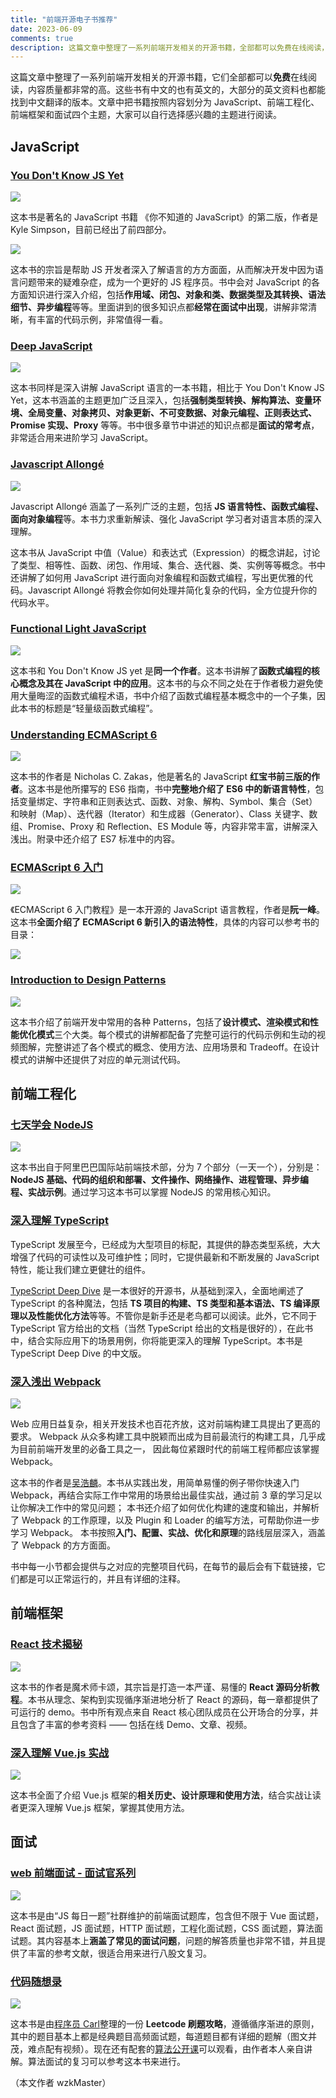 ```yaml
---
title: "前端开源电子书推荐"
date: 2023-06-09
comments: true
description: 这篇文章中整理了一系列前端开发相关的开源书籍，全部都可以免费在线阅读，内容质量都非常的高，中文英文的都有，包括了 JavaScript、前端工程化、前端框架和面试四个主题。
---
```


这篇文章中整理了一系列前端开发相关的开源书籍，它们全部都可以**免费**在线阅读，内容质量都非常的高。这些书有中文的也有英文的，大部分的英文资料也都能找到中文翻译的版本。文章中把书籍按照内容划分为 JavaScript、前端工程化、前端框架和面试四个主题，大家可以自行选择感兴趣的主题进行阅读。

## JavaScript

### [You Don't Know JS Yet](https://github.com/getify/You-Dont-Know-JS)

![](0.jpg)

这本书是著名的 JavaScript 书籍 《你不知道的 JavaScript》的第二版，作者是 Kyle Simpson，目前已经出了前四部分。

![](1.jpg)

这本书的宗旨是帮助 JS 开发者深入了解语言的方方面面，从而解决开发中因为语言问题带来的疑难杂症，成为一个更好的 JS 程序员。书中会对 JavaScript 的各方面知识进行深入介绍，包括**作用域、闭包、对象和类、数据类型及其转换、语法细节、异步编程**等等。里面讲到的很多知识点都**经常在面试中出现**，讲解非常清晰，有丰富的代码示例，非常值得一看。

### [Deep JavaScript](https://exploringjs.com/deep-js/toc.html)

![](2.jpg)

这本书同样是深入讲解 JavaScript 语言的一本书籍，相比于 You Don't Know JS Yet，这本书涵盖的主题更加广泛且深入，包括**强制类型转换、解构算法、变量环境、全局变量、对象拷贝、对象更新、不可变数据、对象元编程、正则表达式、Promise 实现、Proxy** 等等。书中很多章节中讲述的知识点都是**面试的常考点**，非常适合用来进阶学习 JavaScript。

### [Javascript Allongé](https://leanpub.com/javascriptallongesix/read#functions)

![](3.jpg)

Javascript Allongé 涵盖了一系列广泛的主题，包括 **JS 语言特性、函数式编程、面向对象编程**等。本书力求重新解读、强化 JavaScript 学习者对语言本质的深入理解。

这本书从 JavaScript 中值（Value）和表达式（Expression）的概念讲起，讨论了类型、相等性、函数、闭包、作用域、集合、迭代器、类、实例等等概念。书中还讲解了如何用 JavaScript 进行面向对象编程和函数式编程，写出更优雅的代码。Javascript Allongé 将教会你如何处理并简化复杂的代码，全方位提升你的代码水平。

### [Functional Light JavaScript](https://github.com/getify/Functional-Light-JS)

![](4.jpg)

这本书和 You Don't Know JS yet 是**同一个作者**。这本书讲解了**函数式编程的核心概念及其在 JavaScript 中的应用**。这本书的与众不同之处在于作者极力避免使用大量晦涩的函数式编程术语，书中介绍了函数式编程基本概念中的一个子集，因此本书的标题是“轻量级函数式编程”。

### [Understanding ECMAScript 6](https://leanpub.com/understandinges6/read/)

![](5.jpg)

这本书的作者是 Nicholas C. Zakas，他是著名的 JavaScript **红宝书前三版的作者**。这本书是他所攥写的 ES6 指南，书中**完整地介绍了 ES6 中的新语言特性**，包括变量绑定、字符串和正则表达式、函数、对象、解构、Symbol、集合（Set）和映射（Map）、迭代器（Iterator）和生成器（Generator）、Class 关键字、数组、Promise、Proxy 和 Reflection、ES Module 等，内容非常丰富，讲解深入浅出。附录中还介绍了 ES7 标准中的内容。

### [ECMAScript 6 入门](https://es6.ruanyifeng.com/)

![](6.jpg)

《ECMAScript 6 入门教程》是一本开源的 JavaScript 语言教程，作者是**阮一峰**。这本书**全面介绍了 ECMAScript 6 新引入的语法特性**，具体的内容可以参考书的目录：

![](7.jpg)

### [Introduction to Design Patterns](https://www.patterns.dev/posts/introduction)

![](8.jpg)

这本书介绍了前端开发中常用的各种 Patterns，包括了**设计模式、渲染模式和性能优化模式**三个大类。每个模式的讲解都配备了完整可运行的代码示例和生动的视频图解，完整讲述了各个模式的概念、使用方法、应用场景和 Tradeoff。在设计模式的讲解中还提供了对应的单元测试代码。

## 前端工程化

### [七天学会 NodeJS](http://nqdeng.github.io/7-days-nodejs/)

![](9.jpg)

这本书出自于阿里巴巴国际站前端技术部，分为 7 个部分（一天一个），分别是：**NodeJS 基础、代码的组织和部署、文件操作、网络操作、进程管理、异步编程、实战示例**。通过学习这本书可以掌握 NodeJS 的常用核心知识。

### [深入理解 TypeScript](https://jkchao.github.io/typescript-book-chinese/)

TypeScript 发展至今，已经成为大型项目的标配，其提供的静态类型系统，大大增强了代码的可读性以及可维护性；同时，它提供最新和不断发展的 JavaScript 特性，能让我们建立更健壮的组件。

[TypeScript Deep Dive](https://github.com/basarat/typescript-book/) 是一本很好的开源书，从基础到深入，全面地阐述了 TypeScript 的各种魔法，包括 **TS 项目的构建、TS 类型和基本语法、TS 编译原理以及性能优化方法**等等。不管你是新手还是老鸟都可以阅读。此外，它不同于 TypeScript 官方给出的文档（当然 TypeScript 给出的文档是很好的），在此书中，结合实际应用下的场景用例，你将能更深入的理解 TypeScript。本书是 TypeScript Deep Dive 的中文版。

### [深入浅出 Webpack](https://webpack.wuhaolin.cn/)

![](11.jpg)

Web 应用日益复杂，相关开发技术也百花齐放，这对前端构建工具提出了更高的要求。 Webpack 从众多构建工具中脱颖而出成为目前最流行的构建工具，几乎成为目前前端开发里的必备工具之一， 因此每位紧跟时代的前端工程师都应该掌握 Webpack。

这本书的作者是[吴浩麟](https://github.com/gwuhaolin)。本书从实践出发，用简单易懂的例子带你快速入门 Webpack，再结合实际工作中常用的场景给出最佳实战，通过前 3 章的学习足以让你解决工作中的常见问题； 本书还介绍了如何优化构建的速度和输出，并解析了 Webpack 的工作原理，以及 Plugin 和 Loader 的编写方法，可帮助你进一步学习 Webpack。 本书按照**入门、配置、实战、优化和原理**的路线层层深入，涵盖了 Webpack 的方方面面。

书中每一小节都会提供与之对应的完整项目代码，在每节的最后会有下载链接，它们都是可以正常运行的，并且有详细的注释。

## 前端框架

### [React 技术揭秘](https://react.iamkasong.com/)

![](12.jpg)

这本书的作者是魔术师卡颂，其宗旨是打造一本严谨、易懂的 **React 源码分析教程**。本书从理念、架构到实现循序渐进地分析了 React 的源码，每一章都提供了可运行的 demo。书中所有观点来自 React 核心团队成员在公开场合的分享，并且包含了丰富的参考资料 —— 包括在线 Demo、文章、视频。

### [深入理解 Vue.js 实战](https://godbasin.github.io/vue-ebook/)

![](13.jpg)

这本书全面了介绍 Vue.js 框架的**相关历史、设计原理和使用方法**，结合实战让读者更深入理解 Vue.js 框架，掌握其使用方法。

## 面试

### [web 前端面试 - 面试官系列](https://vue3js.cn/interview/)

![](14.jpg)

这本书是由“JS 每日一题”社群维护的前端面试题库，包含但不限于 Vue 面试题，React 面试题，JS 面试题，HTTP 面试题，工程化面试题，CSS 面试题，算法面试题。其内容基本上**涵盖了常见的面试问题**，问题的解答质量也非常不错，并且提供了丰富的参考文献，很适合用来进行八股文复习。

### [代码随想录](https://programmercarl.com/)

![](15.jpg)

这本书是由[程序员 Carl](https://github.com/youngyangyang04)整理的一份 **Leetcode 刷题攻略**，遵循循序渐进的原则，其中的题目基本上都是经典题目高频面试题，每道题目都有详细的题解（图文并茂，难点配有视频）。现在还有配套的[算法公开课](https://space.bilibili.com/525438321/channel/collectiondetail?sid=180037)可以观看，由作者本人亲自讲解。算法面试的复习可以参考这本书来进行。

（本文作者 wzkMaster）
